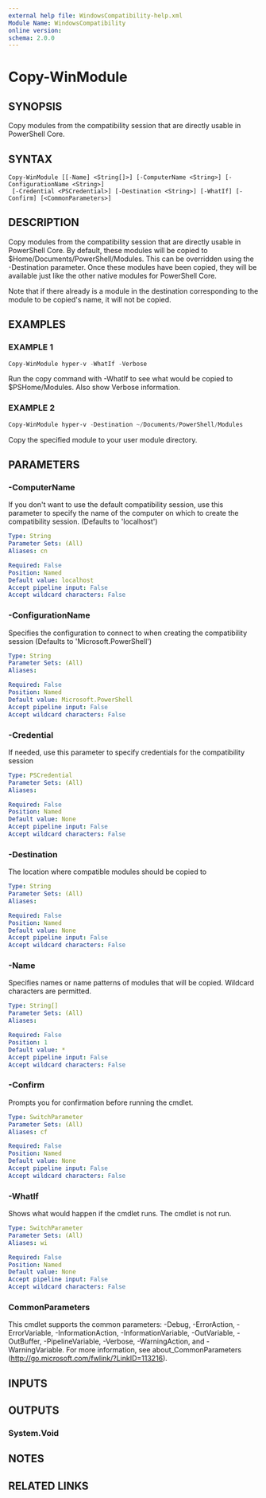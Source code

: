 ```yaml
---
external help file: WindowsCompatibility-help.xml
Module Name: WindowsCompatibility
online version:
schema: 2.0.0
---
```


# Copy-WinModule

## SYNOPSIS

Copy modules from the compatibility session that are directly usable in PowerShell Core.

## SYNTAX

```
Copy-WinModule [[-Name] <String[]>] [-ComputerName <String>] [-ConfigurationName <String>]
 [-Credential <PSCredential>] [-Destination <String>] [-WhatIf] [-Confirm] [<CommonParameters>]
```

## DESCRIPTION

Copy modules from the compatibility session that are directly usable in PowerShell Core.
By default, these modules will be copied to $Home/Documents/PowerShell/Modules.
This can be overridden using the -Destination parameter.
Once these modules have been copied,
they will be available just like the other native modules for PowerShell Core.

Note that if there already is a module in the destination corresponding to the module
to be copied's name, it will not be copied.

## EXAMPLES

### EXAMPLE 1

```powershell
Copy-WinModule hyper-v -WhatIf -Verbose
```

Run the copy command with -WhatIf to see what would be copied to $PSHome/Modules.
Also show Verbose information.

### EXAMPLE 2

```powershell
Copy-WinModule hyper-v -Destination ~/Documents/PowerShell/Modules
```

Copy the specified module to your user module directory.

## PARAMETERS

### -ComputerName

If you don't want to use the default compatibility session,
use this parameter to specify the name of the computer on which to create the compatibility session.
(Defaults to 'localhost')

```yaml
Type: String
Parameter Sets: (All)
Aliases: cn

Required: False
Position: Named
Default value: localhost
Accept pipeline input: False
Accept wildcard characters: False
```

### -ConfigurationName

Specifies the configuration to connect to when creating the compatibility session
(Defaults to 'Microsoft.PowerShell')

```yaml
Type: String
Parameter Sets: (All)
Aliases:

Required: False
Position: Named
Default value: Microsoft.PowerShell
Accept pipeline input: False
Accept wildcard characters: False
```

### -Credential

If needed, use this parameter to specify credentials for the compatibility session

```yaml
Type: PSCredential
Parameter Sets: (All)
Aliases:

Required: False
Position: Named
Default value: None
Accept pipeline input: False
Accept wildcard characters: False
```

### -Destination

The location where compatible modules should be copied to

```yaml
Type: String
Parameter Sets: (All)
Aliases:

Required: False
Position: Named
Default value: None
Accept pipeline input: False
Accept wildcard characters: False
```

### -Name

Specifies names or name patterns of modules that will be copied.
Wildcard characters are permitted.

```yaml
Type: String[]
Parameter Sets: (All)
Aliases:

Required: False
Position: 1
Default value: *
Accept pipeline input: False
Accept wildcard characters: False
```

### -Confirm

Prompts you for confirmation before running the cmdlet.

```yaml
Type: SwitchParameter
Parameter Sets: (All)
Aliases: cf

Required: False
Position: Named
Default value: None
Accept pipeline input: False
Accept wildcard characters: False
```

### -WhatIf

Shows what would happen if the cmdlet runs.
The cmdlet is not run.

```yaml
Type: SwitchParameter
Parameter Sets: (All)
Aliases: wi

Required: False
Position: Named
Default value: None
Accept pipeline input: False
Accept wildcard characters: False
```

### CommonParameters

This cmdlet supports the common parameters: -Debug, -ErrorAction, -ErrorVariable, -InformationAction, -InformationVariable, -OutVariable, -OutBuffer, -PipelineVariable, -Verbose, -WarningAction, and -WarningVariable.
For more information, see about_CommonParameters (http://go.microsoft.com/fwlink/?LinkID=113216).

## INPUTS

## OUTPUTS

### System.Void

## NOTES

## RELATED LINKS
